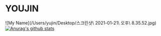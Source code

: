 
# YOUJIN
![My Name](/Users/yujin/Desktop/스크린샷\ 2021-01-21\ 오후\ 8.35.52.jpg)
[![Anurag's github stats](https://github-readme-stats.vercel.app/api?username=Y00ujin)](https://github.com/anuraghazra/github-readme-stats)
